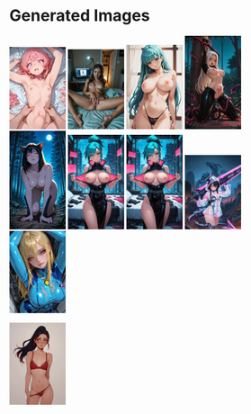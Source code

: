 # Generated Images



<img src="2025_09_22_01_thumb.webp" width="100"/> <img src="2025_09_22_02_thumb.webp" width="100"/> <img src="2025_09_22_03_thumb.webp" width="100"/> <img src="2025_09_22_04_thumb.webp" width="100"/> <img src="2025_09_22_05_thumb.webp" width="100"/> <img src="2025_09_22_06_thumb.webp" width="100"/> <img src="2025_09_22_07_thumb.webp" width="100"/> <img src="2025_09_22_08_thumb.webp" width="100"/> <img src="2025_09_22_09_thumb.webp" width="100"/>

<img src="2025_09_22_10_thumb.webp" width="100"/>